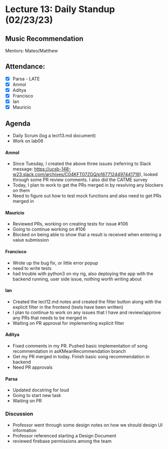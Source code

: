 # Lecture 13: Daily Standup (02/23/23)

## Music Recommendation

Mentors: Mateo/Matthew

## Attendance:

 - [X] Parsa - LATE
 - [X] Anmol
 - [X] Aditya
 - [X] Francisco 
 - [X] Ian
 - [X] Mauricio

## Agenda

 - Daily Scrum (log a lect13.md document)
 - Work on lab06

#### Anmol

 - Since Tuesday, I created the above three issues (referring to Slack message: https://ucsb-148-w23.slack.com/archives/C04KFT07ZGQ/p1677124497441719), looked through some PR review comments. I also did the CATME survey
 - Today, I plan to work to get the PRs merged in by resolving any blockers on them
 - Need to figure out how to test mock functions and also need to get PRs merged in

#### Mauricio

 - Reviewed PRs, working on creating tests for issue #106
 - Going to continue working on #106
 - Blocked on being able to show that a result is received when entering a value submission

#### Francisco

 - Wrote up the bug fix, or little error popup
 - need to write tests
 - had trouble with python3 on my rig, also deploying the app with the backend running, user side issue, nothing worth writing about

#### Ian

 - Created the lect12.md notes and created the filter button along with the explicit filter in the frontend (tests have been written)
 - I plan to continue to work on any issues that I have and review/approve any PRs that needs to be merged in
 - Waiting on PR approval for implementing explicit filter

#### Aditya

 - Fixed comments in my PR. Pushed basic implementation of song recommendation in asKMeanRecommendation branch
 - Get my PR merged in today. Finish basic song recommendation in backend
 - Need PR approvals

#### Parsa

- Updated docstring for loud
- Going to start new task
- Waiting on PR

### Discussion

 - Professor went through some design notes on how we should design UI information
 - Professor referenced starting a Design Document
 - reviewed firebase permissions among the team
